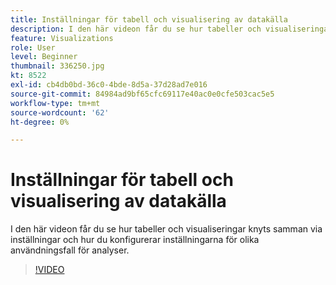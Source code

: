 ```yaml
---
title: Inställningar för tabell och visualisering av datakälla
description: I den här videon får du se hur tabeller och visualiseringar knyts samman via inställningar och hur du konfigurerar inställningarna för olika användningsfall för analyser.
feature: Visualizations
role: User
level: Beginner
thumbnail: 336250.jpg
kt: 8522
exl-id: cb4db0bd-36c0-4bde-8d5a-37d28ad7e016
source-git-commit: 84984ad9bf65cfc69117e40ac0e0cfe503cac5e5
workflow-type: tm+mt
source-wordcount: '62'
ht-degree: 0%

---
```


# Inställningar för tabell och visualisering av datakälla

I den här videon får du se hur tabeller och visualiseringar knyts samman via inställningar och hur du konfigurerar inställningarna för olika användningsfall för analyser.

>[!VIDEO](https://video.tv.adobe.com/v/336250/?quality=12&learn=on)
